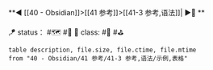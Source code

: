 **◀️ [[40 - Obsidian]]>[[41 参考]]>[[41-3 参考,语法]]| ▶️📎 **

🪁 status： #🗺️ #🔖 
🎏 class: #📇 #⛳ 

```dataview
table description, file.size, file.ctime, file.mtime
from "40 - Obsidian/41 参考/41-3 参考,语法/示例,表格"
```